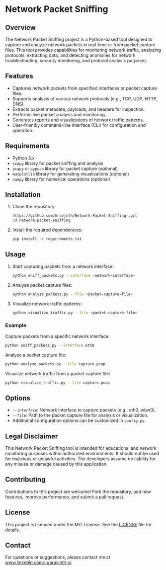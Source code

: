# Network Packet Sniffing

## Overview

The Network Packet Sniffing project is a Python-based tool designed to capture and analyze network packets in real-time or from packet capture files. This tool provides capabilities for monitoring network traffic, analyzing protocols, extracting data, and detecting anomalies for network troubleshooting, security monitoring, and protocol analysis purposes.

## Features

- Captures network packets from specified interfaces or packet capture files.
- Supports analysis of various network protocols (e.g., TCP, UDP, HTTP, DNS).
- Extracts packet metadata, payloads, and headers for inspection.
- Performs live packet analysis and monitoring.
- Generates reports and visualizations of network traffic patterns.
- User-friendly command-line interface (CLI) for configuration and operation.

## Requirements

- Python 3.x
- `scapy` library for packet sniffing and analysis
- `pcapy` or `pypcap` library for packet capture (optional)
- `matplotlib` library for generating visualizations (optional)
- `numpy` library for numerical operations (optional)

## Installation

1. Clone the repository:
    ```bash
    https://github.com/Aravjnth/Network-Packet-Sniffing-.git
    cd network-packet-sniffing
    ```

2. Install the required dependencies:
    ```bash
    pip install -r requirements.txt
    ```

## Usage

1. Start capturing packets from a network interface:
    ```bash
    python sniff_packets.py --interface <network-interface>
    ```

2. Analyze packet capture files:
    ```bash
    python analyze_packets.py --file <packet-capture-file>
    ```

3. Visualize network traffic patterns:
    ```bash
    python visualize_traffic.py --file <packet-capture-file>
    ```

### Example

Capture packets from a specific network interface:
```bash
python sniff_packets.py --interface eth0
```

Analyze a packet capture file:
```bash
python analyze_packets.py --file capture.pcap
```

Visualize network traffic from a packet capture file:
```bash
python visualize_traffic.py --file capture.pcap
```

## Options

- `--interface`: Network interface to capture packets (e.g., eth0, wlan0).
- `--file`: Path to the packet capture file for analysis or visualization.
- Additional configuration options can be customized in `config.py`.

## Legal Disclaimer

This Network Packet Sniffing tool is intended for educational and network monitoring purposes within authorized environments. It should not be used for malicious or unlawful activities. The developers assume no liability for any misuse or damage caused by this application.

## Contributing

Contributions to this project are welcome! Fork the repository, add new features, improve performance, and submit a pull request.

## License

This project is licensed under the MIT License. See the [LICENSE](LICENSE) file for details.

## Contact

For questions or suggestions, please contact me at www.linkedin.com/in/aravinth-aj
